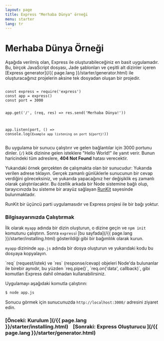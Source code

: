 ```yaml
---
layout: page
title: Express "Merhaba Dünya" örneği
menu: starter
lang: tr
---
```


# Merhaba Dünya Örneği

<div class="doc-box doc-info" markdown="1">
Aşağıda verilmiş olan, Express ile oluşturabileceğiniz en basit uygulamadır. Bu, birçok JavaScript dosyası, Jade şablonları ve çeşitli alt dizinler içeren [Express generator](/{{ page.lang }}/starter/generator.html) ile oluşturacağınız projelerin aksine tek dosyadan oluşan bir projedir.
</div>

<script src="https://embed.runkit.com" data-element-id="hello-example" data-mode="endpoint" async defer></script>
<div id="hello-example"><pre><code class="language-js">
const express = require('express')
const app = express()
const port = 3000

app.get('/', (req, res) => res.send('Merhaba Dünya!'))

app.listen(port, () => console.log(`Example app listening on port ${port}!`))
</code></pre></div>

Bu uygulama bir sunucu çalıştırır ve gelen bağlantılar için 3000 portunu dinler. (`/`) kök dizinine gelen isteklere "Hello World!" ile yanıt verir. Bunun haricindeki tüm adreslere, **404 Not Found** hatası verecektir.

Yukarıdaki örnek gerçekten de çalışmakta olan bir sunucudur: Yukarıda verilen adrese tıklayın. Gerçek zamanlı günlüklerle sunucunun bir cevap verdiğini göreceksiniz, ve yukarıda yapacağınız her değişiklik eş zamanlı olarak çalıştırılacaktır. Bu özellik arkada bir Node sistemine bağlı olup, tarayıcınızda bu sisteme bir arayüz sağlayan [RunKit](https://runkit.com) sayesinde bulunmaktadır.


<div class="doc-box doc-info" markdown="1">
RunKit bir üçüncü parti uygulamasıdır ve Express projesi ile bir bağı yoktur.
</div>

### Bilgisayarınızda Çalıştırmak

İlk olarak `myapp` adında bir dizin oluşturun, o dizine geçin ve `npm init` komutunu çalıştırın. Sonra `express`i [bu sayfada](/{{ page.lang }}/starter/installing.html) gösterildiği gibi bir bağımlılık olarak kurun.

`myapp` dizininde `app.js` adında bir dosya oluşturun ve yukarıdaki kodu bu dosyaya kopyalayın.

<div class="doc-box doc-notice" markdown="1">
`req` (request/istek) ve `res` (response/cevap) objeleri Node'da bulunanlar ile birebir aynıdır, bu yüzden
`req.pipe()`, `req.on('data', callback)`, gibi komutları Express dahil olmadan kullanabilirsiniz.
</div>

Uygulamayı aşağıdaki komutla çalıştırın:

```sh
$ node app.js
```

Sonucu görmek için sunucunuzda `http://localhost:3000/` adresini ziyaret edin.

###  [Önceki: Kurulum ](/{{ page.lang }}/starter/installing.html)&nbsp;&nbsp;&nbsp;&nbsp;[Sonraki: Express Oluşturucu ](/{{ page.lang }}/starter/generator.html)

